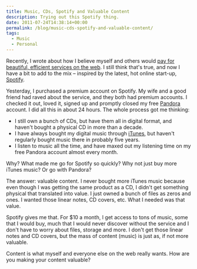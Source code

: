 ```yaml
---
title: Music, CDs, Spotify and Valuable Content
description: Trying out this Spotify thing.
date: 2011-07-24T14:38:14+00:00
permalink: /blog/music-cds-spotify-and-valuable-content/
tags:
  - Music
  - Personal
---
```


Recently, I wrote about how I believe myself and others would [pay for beautiful, efficient services on the web](/blog/the-web-can-cost-a-little-bit/). I still think that's true, and now I have a bit to add to the mix – inspired by the latest, hot online start-up, [Spotify](https://www.spotify.com/us/hello-america/).

Yesterday, I purchased a premium account on Spotify. My wife and a good friend had raved about the service, and they both had premium accounts. I checked it out, loved it, signed up and promptly closed my free [Pandora](http://www.pandora.com/) account. I did all this in about 24 hours. The whole process got me thinking:

  * I still own a bunch of CDs, but have them all in digital format, and haven't bought a physical CD in more than a decade.
  * I have always bought my digital music through [iTunes](http://www.apple.com/itunes/), but haven't regularly bought music there in probably five years.
  * I listen to music all the time, and have maxed out my listening time on my free Pandora account almost every month.

Why? What made me go for Spotify so quickly? Why not just buy more iTunes music? Or go with Pandora?

The answer: valuable content. I never bought more iTunes music because even though I was getting the same product as a CD, I didn't get something physical that translated into value. I just owned a bunch of files as zeros and ones. I wanted those linear notes, CD covers, etc. What I needed was that value.

Spotify gives me that. For $10 a month, I get access to tons of music, some that I would buy, much that I would never discover without the service and I don't have to worry about files, storage and more. I don't get those linear notes and CD covers, but the mass of content (music) is just as, if not more valuable.

Content is what myself and everyone else on the web really wants. How are you making your content valuable?
